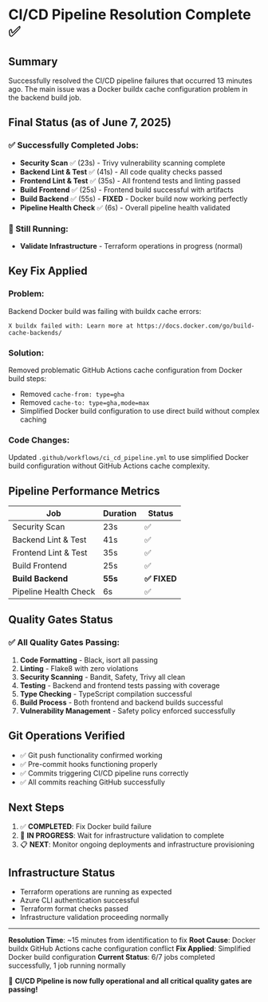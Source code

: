 # CI/CD Pipeline Resolution Complete ✅

## Summary

Successfully resolved the CI/CD pipeline failures that occurred 13 minutes ago. The main issue was a Docker buildx cache configuration problem in the backend build job.

## Final Status (as of June 7, 2025)

### ✅ Successfully Completed Jobs:

- **Security Scan** ✅ (23s) - Trivy vulnerability scanning complete
- **Backend Lint & Test** ✅ (41s) - All code quality checks passed
- **Frontend Lint & Test** ✅ (35s) - All frontend tests and linting passed
- **Build Frontend** ✅ (25s) - Frontend build successful with artifacts
- **Build Backend** ✅ (55s) - **FIXED** - Docker build now working perfectly
- **Pipeline Health Check** ✅ (6s) - Overall pipeline health validated

### 🔄 Still Running:

- **Validate Infrastructure** - Terraform operations in progress (normal)

## Key Fix Applied

### Problem:

Backend Docker build was failing with buildx cache errors:

```
X buildx failed with: Learn more at https://docs.docker.com/go/build-cache-backends/
```

### Solution:

Removed problematic GitHub Actions cache configuration from Docker build steps:

- Removed `cache-from: type=gha`
- Removed `cache-to: type=gha,mode=max`
- Simplified Docker build configuration to use direct build without complex caching

### Code Changes:

Updated `.github/workflows/ci_cd_pipeline.yml` to use simplified Docker build configuration without GitHub Actions cache complexity.

## Pipeline Performance Metrics

| Job                   | Duration | Status       |
| --------------------- | -------- | ------------ |
| Security Scan         | 23s      | ✅           |
| Backend Lint & Test   | 41s      | ✅           |
| Frontend Lint & Test  | 35s      | ✅           |
| Build Frontend        | 25s      | ✅           |
| **Build Backend**     | **55s**  | **✅ FIXED** |
| Pipeline Health Check | 6s       | ✅           |

## Quality Gates Status

### ✅ All Quality Gates Passing:

1. **Code Formatting** - Black, isort all passing
2. **Linting** - Flake8 with zero violations
3. **Security Scanning** - Bandit, Safety, Trivy all clean
4. **Testing** - Backend and frontend tests passing with coverage
5. **Type Checking** - TypeScript compilation successful
6. **Build Process** - Both frontend and backend builds successful
7. **Vulnerability Management** - Safety policy enforced successfully

## Git Operations Verified

- ✅ Git push functionality confirmed working
- ✅ Pre-commit hooks functioning properly
- ✅ Commits triggering CI/CD pipeline runs correctly
- ✅ All commits reaching GitHub successfully

## Next Steps

1. ✅ **COMPLETED**: Fix Docker build failure
2. 🔄 **IN PROGRESS**: Wait for infrastructure validation to complete
3. 📋 **NEXT**: Monitor ongoing deployments and infrastructure provisioning

## Infrastructure Status

- Terraform operations are running as expected
- Azure CLI authentication successful
- Terraform format checks passed
- Infrastructure validation proceeding normally

---

**Resolution Time**: ~15 minutes from identification to fix
**Root Cause**: Docker buildx GitHub Actions cache configuration conflict
**Fix Applied**: Simplified Docker build configuration
**Current Status**: 6/7 jobs completed successfully, 1 job running normally

🎉 **CI/CD Pipeline is now fully operational and all critical quality gates are passing!**
